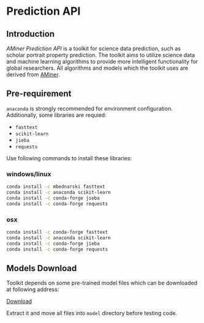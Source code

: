 # Prediction API
## Introduction

_AMiner Prediction API_ is a toolkit for science data prediction, such as scholar portrait property prediction. The toolkit aims to utilize science data and machine learning algorithms to provide more intelligent functionality for global researchers. All algorithms and models which the toolkit uses are derived from [AMiner](https://aminer.cn).

## Pre-requirement

`anaconda` is strongly recommended for environment configuration. Additionally, some libraries are requied:

* `fasttext`
* `scikit-learn`
* `jieba`
* `requests`

Use following commands to install these libraries:

### windows/linux

```bash
conda install -c mbednarski fasttext
conda install -c anaconda scikit-learn
conda install -c conda-forge jieba
conda install -c conda-forge requests
```

### osx

```bash
conda install -c conda-forge fasttext
conda install -c anaconda scikit-learn
conda install -c conda-forge jieba
conda install -c conda-forge requests
```

## Models Download

Toolkit depends on some pre-trained model files which can be downloaded at following address:

[Download](https://lfs.aminer.cn/misc/model.zip)

Extract it and move all files into `model` directory before testing code.
